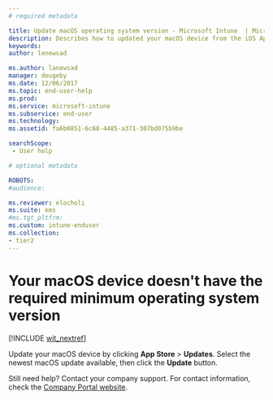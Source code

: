 ```yaml
---
# required metadata

title: Update macOS operating system version - Microsoft Intune  | Microsoft Docs
description: Describes how to updated your macOS device from the iOS App Store. 
keywords:
author: lenewsad

ms.author: lanewsad
manager: dougeby
ms.date: 12/06/2017
ms.topic: end-user-help
ms.prod:
ms.service: microsoft-intune
ms.subservice: end-user
ms.technology:
ms.assetid: fa6b0851-6c68-4485-a371-307bd075b9be

searchScope:
 - User help

# optional metadata

ROBOTS:  
#audience:

ms.reviewer: elocholi
ms.suite: ems
#ms.tgt_pltfrm:
ms.custom: intune-enduser
ms.collection:
- tier2
---
```


# Your macOS device doesn't have the required minimum operating system version

[!INCLUDE [wit_nextref](includes/end-user-os-update-guidance.md)]

Update your macOS device by clicking **App Store** > **Updates**. Select the newest macOS update available, then click the **Update** button.

Still need help? Contact your company support. For contact information, check the [Company Portal website](https://go.microsoft.com/fwlink/?linkid=2010980).
